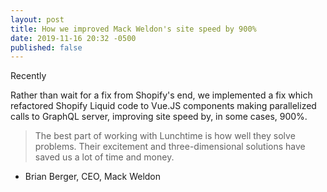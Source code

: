 ```yaml
---
layout: post
title: How we improved Mack Weldon's site speed by 900%
date: 2019-11-16 20:32 -0500
published: false
---
```


Recently

Rather than wait for a fix from Shopify's end, we implemented a fix which
refactored Shopify Liquid code to Vue.JS components making parallelized calls to
GraphQL server, improving site speed by, in some cases, 900%.

> The best part of working with Lunchtime is how well they solve problems. Their
> excitement and three-dimensional solutions have saved us a lot of time and
> money.

- Brian Berger, CEO, Mack Weldon
